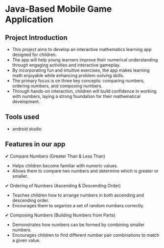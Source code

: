 # Java-Based Mobile Game Application
## Project Introduction
* This project aims to develop an interactive mathematics learning app designed for children.  
* The app will help young learners improve their numerical understanding through engaging activities and interactive gameplay.  
* By incorporating fun and intuitive exercises, the app makes learning math enjoyable while enhancing problem-solving skills.  
* The primary focus is on three key concepts: comparing numbers, ordering numbers, and composing numbers.  
* Through hands-on interaction, children will build confidence in working with numbers, laying a strong foundation for their mathematical development.

## Tools used
* android studio

## Features in our app
✔ Compare Numbers (Greater Than & Less Than)
* Helps children become familiar with numeric values.  
* Allows them to compare two numbers and determine which is greater or smaller.  

✔ Ordering of Numbers (Ascending & Descending Order)
* Teaches children how to arrange numbers in both ascending and descending order.  
* Encourages them to organize a set of random numbers correctly.  
  
✔ Composing Numbers (Building Numbers from Parts)

* Demonstrates how numbers can be formed by combining smaller numbers.  
* Encourages children to find different number pair combinations to match a given value.  

